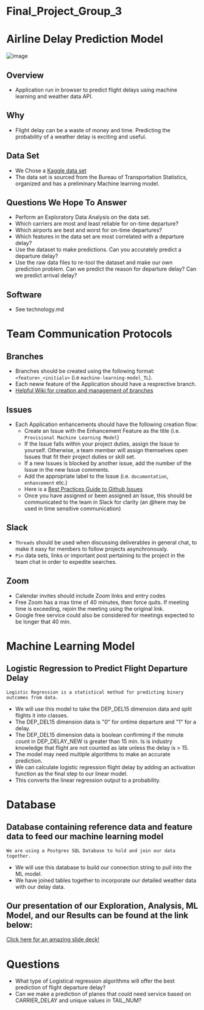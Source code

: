 # Final_Project_Group_3

 # Airline Delay Prediction Model
![image](Resources/plane.gif)
## Overview
- Application run in browser to predict flight delays using machine learning and weather data API.

## Why
- Flight delay can be a waste of money and time. Predicting the probability of a weather delay is exciting and useful.

## Data Set
- We Chose a [Kaggle data set](https://www.kaggle.com/datasets/threnjen/2019-airline-delays-and-cancellations)
- The data set is sourced from the Bureau of Transportation Statistics, organized and has a preliminary Machine learning model. 

## Questions We Hope To Answer

- Perform an Exploratory Data Analysis on the data set. 
- Which carriers are most and least reliable for on-time departure? 
- Which airports are best and worst for on-time departures? 
- Which features in the data set are most correlated with a departure delay?
- Use the dataset to make predictions. Can you accurately predict a departure delay?
- Use the raw data files to re-tool the dataset and make our own prediction problem. Can we predict the reason for departure delay? Can we predict arrival delay?


## Software
- See technology.md

# Team Communication Protocols
## Branches
- Branches should be created using the following format: `<feature>_<initials>` (i.e `machine-learning-model_TL`).
- Each neww feature of the Application should have a resprective branch.
- [Helpful Wiki for creation and management of branches](https://github.com/Kunena/Kunena-Forum/wiki/Create-a-new-branch-with-git-and-manage-branches)

## Issues
- Each Application enhancements should have the following creation flow:
  - Create an Issue with the Enhancement Feature as the title (i.e. `Provisional Machine Learning Model`)
  - If the Issue falls within your project duties, assign the Issue to yourself. Otherwise, a team member will assign themselves open Issues that fit their project duties or skill set.  
  - If a new Issues is blocked by another issue, add the number of the Issue in the new Issue comments.  
  - Add the appropriate label to the Issue (i.e. `documentation`, `enhancement` etc.)
  - Here is a [Best Practices Guide to Github Issues](https://docs.github.com/en/issues/tracking-your-work-with-issues/quickstart)
  - Once you have assigned or been assigned an Issue, this should be communicated to the team in Slack for clarity (an @here may be used in time sensitive communication)

## Slack
- `Threads` should be used when discussing deliverables in general chat, to make it easy for members to follow projects asynchronously.
- `Pin` data sets, links or important post pertaining to the project in the team chat in order to expedite searches. 

## Zoom
- Calendar invites should include Zoom links and entry codes
- Free Zoom has a max time of 40 minutes, then force quits. If meeting time is exceeding, rejoin the meeting using the original link.
- Google free service could also be considered for meetings expected to be longer that 40 min.
 
 
 # Machine Learning Model

 ## Logistic Regression to Predict Flight Departure Delay

 `Logistic Regression is a statistical method for predicting binary outcomes from data.`

 - We will use this model to take the DEP_DEL15 dimension data and split flights it into classes.
 - The DEP_DEL15 dimension data is "0" for ontime departure and "1" for a delay.
 - The DEP_DEL15 dimension data is boolean confirming if the minute count in DEP_DELAY_NEW is greater than 15 min. Is is industry knowledge that flight are not counted as late unless the delay is > 15.
 - The model may need multiple algorithms to make an accurate prediction.
 -  We can calculate logistic regression flight delay by adding an activation function as the final step to our linear model.
 - This converts the linear regression output to a probability.
 
  # Database

 ## Database containing reference data and feature data to feed our machine learning model

 `We are using a Postgres SQL Database to hold and join our data together.`

 - We will use this database to build our connection string to pull into the ML model.
 - We have joined tables together to incorporate our detailed weather data with our delay data.
 
  ## Our presentation of our Exploration, Analysis, ML Model, and our Results can be found at the link below:

 [Click here for an amazing slide deck!](https://docs.google.com/presentation/d/1tsH-uCpJbyZxJWM_NFydB71jt9i8ImbCPHqcnklpPA4/edit#slide=id.g14fddfbac23_0_99)


 
 # Questions
 - What type of Logistical regression algorithms will offer the best prediction of flight departure delay?
 - Can we make a prediction of planes that could need service based on CARRIER_DELAY and unique values in TAIL_NUM?
